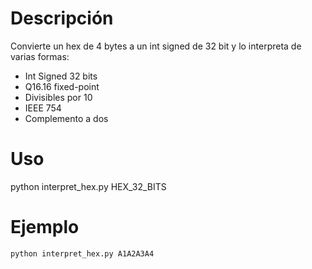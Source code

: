 # Descripción
Convierte un hex de 4 bytes a un int signed de 32 bit y lo interpreta de varias formas:
- Int Signed 32 bits
- Q16.16 fixed-point
- Divisibles por 10
- IEEE 754 
- Complemento a dos

# Uso

 python interpret_hex.py HEX_32_BITS

# Ejemplo
```bash
python interpret_hex.py A1A2A3A4
```
